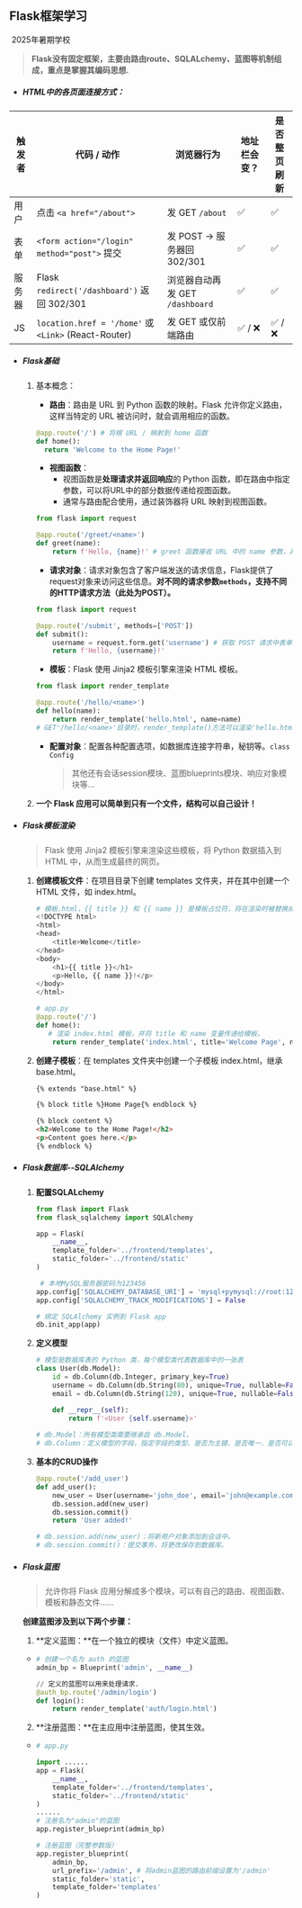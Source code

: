 ## Flask框架学习

​										2025年暑期学校

> **Flask没有固定框架，主要由路由route、SQLALchemy、蓝图等机制组成，重点是掌握其编码思想.**



- ##### HTML中的各页面连接方式：

| 触发者 | 代码 / 动作                                          | 浏览器行为                      | 地址栏会变？ | 是否整页刷新 |
| ------ | ---------------------------------------------------- | ------------------------------- | ------------ | ------------ |
| 用户   | 点击 `<a href="/about">`                             | 发 GET `/about`                 | ✅            | ✅            |
| 表单   | `<form action="/login" method="post">` 提交          | 发 POST → 服务器回 302/301      | ✅            | ✅            |
| 服务器 | Flask `redirect('/dashboard')` 返回 302/301          | 浏览器自动再发 GET `/dashboard` | ✅            | ✅            |
| JS     | `location.href = '/home'` 或 `<Link>` (React-Router) | 发 GET 或仅前端路由             | ✅ / ❌        | ✅ / ❌        |



- ##### Flask基础

  1. 基本概念：

     - **路由**：路由是 URL 到 Python 函数的映射。Flask 允许你定义路由，这样当特定的 URL 被访问时，就会调用相应的函数。

     ```python
     @app.route('/') # 将根 URL / 映射到 home 函数
     def home():
       return 'Welcome to the Home Page!'
     ```

     - **视图函数**：
       - 视图函数是**处理请求并返回响应**的 Python 函数，即在路由中指定参数，可以将URL中的部分数据传递给视图函数。
       - 通常与路由配合使用，通过装饰器将 URL 映射到视图函数。

     ```python
     from flask import request
     
     @app.route('/greet/<name>')
     def greet(name):
         return f'Hello, {name}!' # greet 函数接收 URL 中的 name 参数，并返回一个字符串响应
     ```

     - **请求对象**：请求对象包含了客户端发送的请求信息，Flask提供了request对象来访问这些信息。**对不同的请求参数`methods`，支持不同的HTTP请求方法（此处为POST）。**

     ```python
     from flask import request
     
     @app.route('/submit', methods=['POST'])
     def submit():
         username = request.form.get('username') # 获取 POST 请求中表单数据的 username 字段
         return f'Hello, {username}!' 
     ```

     - **模板**：Flask 使用 Jinja2 模板引擎来渲染 HTML 模板。

     ```python
     from flask import render_template
     
     @app.route('/hello/<name>')
     def hello(name):
         return render_template('hello.html', name=name) 
     # GET'/hello/<name>'目录时，render_template()方法可以渲染'hello.html'
     ```

     - **配置对象**：配置各种配置选项，如数据库连接字符串，秘钥等。`class Config`

       > 其他还有会话session模块、蓝图blueprints模块、响应对象模块等...

  

  2. **一个 Flask 应用可以简单到只有一个文件，结构可以自己设计！**





- ##### Flask模板渲染

  > Flask 使用 Jinja2 模板引擎来渲染这些模板，将 Python 数据插入到 HTML 中，从而生成最终的网页。

  1. **创建模板文件**：在项目目录下创建 templates 文件夹，并在其中创建一个 HTML 文件，如 index.html。

     ```python
     # 模板.html，{{ title }} 和 {{ name }} 是模板占位符，将在渲染时被替换成实际的值
     <!DOCTYPE html>
     <html>
     <head>
         <title>Welcome</title>
     </head>
     <body>
         <h1>{{ title }}</h1>
         <p>Hello, {{ name }}!</p>
     </body>
     </html>
     
     # app.py
     @app.route('/')
     def home():
     	# 渲染 index.html 模板，并将 title 和 name 变量传递给模板。
         return render_template('index.html', title='Welcome Page', name='John Doe')
     ```

  2. **创建子模板**：在 templates 文件夹中创建一个子模板 index.html，继承 base.html。

     ```html
     {% extends "base.html" %}
     
     {% block title %}Home Page{% endblock %}
     
     {% block content %}
     <h2>Welcome to the Home Page!</h2>
     <p>Content goes here.</p>
     {% endblock %}
     ```

  

- ##### Flask数据库--SQLAlchemy

  1. **配置SQLALchemy**

     ```python
     from flask import Flask
     from flask_sqlalchemy import SQLAlchemy
     
     app = Flask(
         __name__,
         template_folder='../frontend/templates',
         static_folder='../frontend/static'
     )
     
      # 本地MySQL服务器密码为123456
     app.config['SQLALCHEMY_DATABASE_URI'] = 'mysql+pymysql://root:123456@localhost/deeptrip?charset=utf8mb4' 
     app.config['SQLALCHEMY_TRACK_MODIFICATIONS'] = False
     
     # 绑定 SQLAlchemy 实例到 Flask app
     db.init_app(app)
     ```
  
  2. **定义模型**
  
     ```python
     # 模型是数据库表的 Python 类，每个模型类代表数据库中的一张表
     class User(db.Model):
         id = db.Column(db.Integer, primary_key=True)
         username = db.Column(db.String(80), unique=True, nullable=False)
         email = db.Column(db.String(120), unique=True, nullable=False)
     
         def __repr__(self):
             return f'<User {self.username}>'
         
     # db.Model：所有模型类需要继承自 db.Model。
     # db.Column：定义模型的字段，指定字段的类型、是否为主键、是否唯一、是否可以为空等属性。
     ```
  
  3. **基本的CRUD操作**
  
     ```python
     @app.route('/add_user')
     def add_user():
         new_user = User(username='john_doe', email='john@example.com')
         db.session.add(new_user)
         db.session.commit()
         return 'User added!'
     
     # db.session.add(new_user)：将新用户对象添加到会话中。
     # db.session.commit()：提交事务，将更改保存到数据库。
     ```
  



- ##### Flask蓝图

  > 允许你将 Flask 应用分解成多个模块，可以有自己的路由、视图函数、模板和静态文件......

  **创建蓝图涉及到以下两个步骤：**

  1. **定义蓝图：**在一个独立的模块（文件）中定义蓝图。

  - ```python
    # 创建一个名为 auth 的蓝图
    admin_bp = Blueprint('admin', __name__)
    
    // 定义的蓝图可以用来处理请求.
    @auth_bp.route('/admin/login')
    def login():
        return render_template('auth/login.html')
    ```

  2. **注册蓝图：**在主应用中注册蓝图，使其生效。

  - ```python
    # app.py
    
    import ......
    app = Flask(
        __name__,
        template_folder='../frontend/templates',
        static_folder='../frontend/static'
    )
    ......
    # 注册名为"admin"的蓝图
    app.register_blueprint(admin_bp)
    
    # 注册蓝图（完整参数版）
    app.register_blueprint(
        admin_bp,
        url_prefix='/admin', # 将admin蓝图的路由前缀设置为'/admin'
        static_folder='static', 
        template_folder='templates'
    )
    ```

    